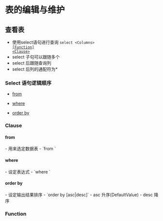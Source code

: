 # 表的编辑与维护

## 查看表
- 使用select语句进行查询
<code>select \<Columns> <a href="#function">[Function]</a> <a href="#Clause">\<Clause></a></code>
- select 子句可以跟随多个
- select 后跟随查询列
- select 后列的通配符为\*

### Select 语句逻辑顺序
- [from](#from)
<!-- - [on]($on) -->
<!-- - [join]($join) -->
- [where](#where)
<!-- - [group by]($gb) -->
<!-- - [where cube OR with rollup]($wcwr) -->
<!-- - [having]($having) -->
<!-- - [select]($select) -->
<!-- - [distinct]($distinct) -->
- [order by](#ob)
<!-- - [top]($top) -->

<h3 id="clause">Clause</h3>

<h4 id="from">from</h4>
- 用来选定数据表
	- `from <TableName>`

<!-- <h4 id="on">on</h4> -->
<!-- <h4 id="join">join</h4> -->

<h4 id="where">where</h4>
- 设定表达式
	- `where <Expressions>`
	

<!-- <h4 id="gb">group by</h4> -->
<!-- <h4 id="wcwr">where cube OR with rollup</h4> -->
<!-- <h4 id="having">having</h4> -->
<!-- <h4 id="select">select</h4> -->
<!-- <h4 id="distinct">distinct</h4> -->

<h4 id="ob">order by</h4>
- 设定输出结果排序
	- `order by <Column> [asc|desc]`
	- asc 升序(DefaultValue)
	- desc 降序

<!-- <h4 id="top">top</h4> -->


<h3 id="function">Function</h3>
